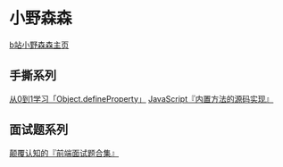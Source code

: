 # 小野森森

[b站小野森森主页](https://space.bilibili.com/378372969/video)

## 手撕系列

[从0到1学习「Object.defineProperty」](https://www.bilibili.com/video/BV12z4y1U7no)
[JavaScript『内置方法的源码实现』](https://www.bilibili.com/video/BV13N411d7P1)

## 面试题系列

[颠覆认知的『前端面试题合集』](https://www.bilibili.com/video/BV16p4y1x7Ew)
